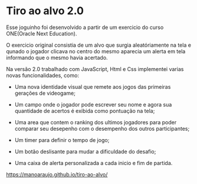 
# Tiro ao alvo 2.0

Esse joguinho foi desenvolvido a partir de um exercicio do curso ONE(Oracle Next Education).

O exercicio original consistia de um alvo que surgia aleatóriamente na tela e qunado o jogador clicava no centro do mesmo aparecia um alerta em tela informando que o mesmo havia acertado.

Na versão 2.0 trabalhado com JavaScript, Html e Css implementei varias novas funcionalidades, como:

* Uma nova identidade visual que remete aos jogos das primeiras gerações de videogame;

 * Um campo onde o jogador pode escrever seu nome e agora sua quantidade de acertos é exibida como pontuação na tela;

 * Uma area que contem o ranking dos ultimos jogadores para poder comparar seu desepenho com o desempenho dos outros participantes;

 * Um timer para definir o tempo de jogo;

 * Um botão deslisante para mudar a dificuldade do desafio;

 * Uma caixa de alerta personalizada a cada inicio e fim de partida.

 https://manoaraujo.github.io/tiro-ao-alvo/


